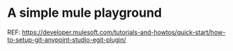 # A simple mule playground
REF: https://developer.mulesoft.com/tutorials-and-howtos/quick-start/how-to-setup-git-anypoint-studio-egit-plugin/
